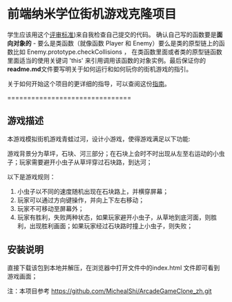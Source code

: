 
前端纳米学位街机游戏克隆项目
===============================

学生应该用这个[评审标准](https://review.udacity.com/#!/rubrics/499/view))来自我检查自己提交的代码。 确认自己写的函数要是**面向对象的** -  要么是类函数（就像函数 Player 和 Enemy）要么是类的原型链上的函数比如 Enemy.prototype.checkCollisions ， 在类函数里面或者类的原型链函数里面适当的使用关键词 'this' 来引用调用该函数的对象实例。最后保证你的**readme.md**文件要写明关于如何运行和如何玩你的街机游戏的指引。

关于如何开始这个项目的更详细的指导，可以查阅这份[指南](https://gdgdocs.org/document/d/1v01aScPjSWCCWQLIpFqvg3-vXLH2e8_SZQKC8jNO0Dc/pub?embedded=true)。


===============================

## 游戏描述

本游戏模拟街机游戏青蛙过河，设计小游戏，使得游戏满足以下功能:

游戏背景分为草坪，石块、河三部分；在石块上会时不时出现从左至右运动的小虫子；玩家需要避开小虫子从草坪穿过石块路，到达河；

以下是游戏规则：

1. 小虫子以不同的速度随机出现在石块路上，并横穿屏幕；
2. 玩家可以通过方向键操作，并向上下左右移动；
3. 玩家不可移动至屏幕外；
4. 玩家有胜利，失败两种状态，如果玩家避开小虫子，从草地到底河面，则胜利，出现胜利画面；如果玩家经过石块路时撞上小虫子，则失败；

## 安装说明

直接下载该包到本地并解压，在浏览器中打开文件中的index.html 文件即可看到游戏画面；


注：本项目参考 https://github.com/MichealShi/ArcadeGameClone_zh.git
